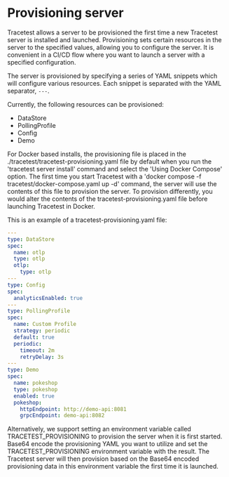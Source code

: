 # Provisioning server

Tracetest allows a server to be provisioned the first time a new Tracetest server is installed and launched. Provisioning sets certain resources in the server to the specified values, allowing you to configure the server. It is convenient in a CI/CD flow where you want to launch a server with a specified configuration. 

The server is provisioned by specifying a series of YAML snippets which will configure various resources. Each snippet is separated with the YAML separator, `---`.

Currently, the following resources can be provisioned: 
- DataStore
- PollingProfile
- Config
- Demo

For Docker based installs, the provisioning file is placed in the ./tracetest/tracetest-provisioning.yaml file by default when you run the 'tracetest server install' command and select the 'Using Docker Compose' option. The first time you start Tracetest with a 'docker compose -f tracetest/docker-compose.yaml  up -d' command, the server will use the contents of this file to provision the server. To provision differently, you would alter the contents of the tracetest-provisioning.yaml file before launching Tracetest in Docker.

This is an example of a tracetest-provisioning.yaml file:

```yaml
---
type: DataStore
spec:
  name: otlp
  type: otlp
  otlp:
    type: otlp
---
type: Config
spec:
  analyticsEnabled: true
---
type: PollingProfile
spec:
  name: Custom Profile
  strategy: periodic
  default: true
  periodic:
    timeout: 2m
    retryDelay: 3s
---
type: Demo
spec:
  name: pokeshop
  type: pokeshop
  enabled: true
  pokeshop:
    httpEndpoint: http://demo-api:8081
    grpcEndpoint: demo-api:8082
```

Alternatively, we support setting an environment variable called TRACETEST_PROVISIONING to provision the server when it is first started. Base64 encode the provisioning YAML you want to utilize and set the TRACETEST_PROVISIONING environment variable with the result. The Tracetest server will then provision based on the Base64 encoded provisioning data in this environment variable the first time it is launched.

